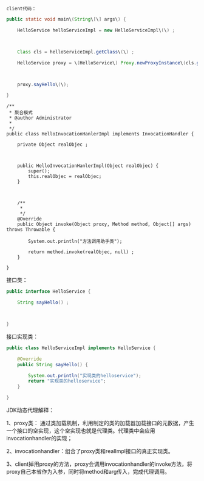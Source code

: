 ```
client代码：
```

```java
public static void main\(String\[\] args\) {

    HelloService helloServiceImpl = new HelloServiceImpl\(\) ;



    Class cls = helloServiceImpl.getClass\(\) ;

    HelloService proxy = \(HelloService\) Proxy.newProxyInstance\(cls.getClassLoader\(\), cls.getInterfaces\(\), new HelloInvocationHanlerImpl\(helloServiceImpl\)\) ;



    proxy.sayHello\(\);

}
```

```
/**
 * 聚合模式
 * @author Administrator
 *
 */
public class HelloInvocationHanlerImpl implements InvocationHandler {

    private Object realObjec ;



    public HelloInvocationHanlerImpl(Object realObjec) {
        super();
        this.realObjec = realObjec;
    }



    /**
     * 
     */
    @Override
    public Object invoke(Object proxy, Method method, Object[] args) throws Throwable {

        System.out.println("方法调用助手类");

        return method.invoke(realObjec, null) ;
    }

}
```

接口类：

```java
public interface HelloService {

    String sayHello() ;



}
```

接口实现类：

```java
public class HelloServiceImpl implements HelloService {

    @Override
    public String sayHello() {

        System.out.println("实现类的helloservice");
        return "实现类的helloservice";
    }

}
```

JDK动态代理解释：

1、proxy类： 通过类加载机制，利用制定的类的加载器加载接口的元数据，产生一个接口的空实现，这个空实现也就是代理类。代理类中会应用invocationhandler的实现；

2、invocationhandler：组合了proxy类和realImpl接口的真正实现类。

3、client掉用proxy的方法，proxy会调用invocationhandler的invoke方法，将proxy自己本省作为入参，同时将method和arg传入，完成代理调用。


